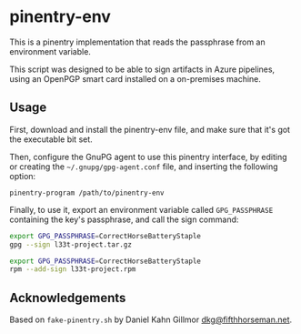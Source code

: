 
pinentry-env
============

This is a pinentry implementation that reads the passphrase from an environment variable.

This script was designed to be able to sign artifacts in Azure pipelines, using an OpenPGP smart
card installed on a on-premises machine.

Usage
-----

First, download and install the pinentry-env file, and make sure that it's got the executable
bit set.

Then, configure the GnuPG agent to use this pinentry interface, by editing or creating the
`~/.gnupg/gpg-agent.conf` file, and inserting the following option:

```
pinentry-program /path/to/pinentry-env
```

Finally, to use it, export an environment variable called `GPG_PASSPHRASE` containing the key's
passphrase, and call the sign command:

```bash
export GPG_PASSPHRASE=CorrectHorseBatteryStaple
gpg --sign l33t-project.tar.gz
```

```bash
export GPG_PASSPHRASE=CorrectHorseBatteryStaple
rpm --add-sign l33t-project.rpm
```

Acknowledgements
----------------

Based on `fake-pinentry.sh` by Daniel Kahn Gillmor <dkg@fifthhorseman.net>.
